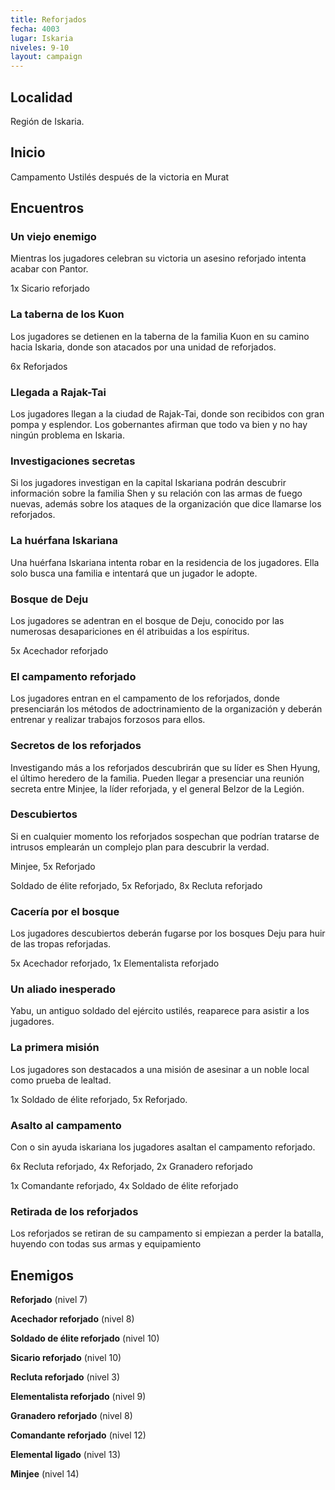 ```yaml
---
title: Reforjados
fecha: 4003
lugar: Iskaria
niveles: 9-10
layout: campaign
---
```


## Localidad

Región de Iskaria.

## Inicio

Campamento Ustilés después de la victoria en Murat

## Encuentros

### Un viejo enemigo

Mientras los jugadores celebran su victoria un asesino reforjado intenta acabar con Pantor.

1x Sicario reforjado

### La taberna de los Kuon

Los jugadores se detienen en la taberna de la familia Kuon en su camino hacia Iskaria, donde son atacados por una unidad de reforjados.

6x Reforjados

### Llegada a Rajak-Tai

Los jugadores llegan a la ciudad de Rajak-Tai, donde son recibidos con gran pompa y esplendor. Los gobernantes afirman que todo va bien y no hay ningún problema en Iskaria.

### Investigaciones secretas

Si los jugadores investigan en la capital Iskariana podrán descubrir información sobre la familia Shen y su relación con las armas de fuego nuevas, además sobre los ataques de la organización que dice llamarse los reforjados.

### La huérfana Iskariana

Una huérfana Iskariana intenta robar en la residencia de los jugadores. Ella solo busca una familia e intentará que un jugador le adopte.

### Bosque de Deju

Los jugadores se adentran en el bosque de Deju, conocido por las numerosas desapariciones en él atribuidas a los espíritus.

5x Acechador reforjado

### El campamento reforjado

Los jugadores entran en el campamento de los reforjados, donde presenciarán los métodos de adoctrinamiento de la organización y deberán entrenar y realizar trabajos forzosos para ellos.

### Secretos de los reforjados

Investigando más a los reforjados descubrirán que su líder es Shen Hyung, el último heredero de la familia. Pueden llegar a presenciar una reunión secreta entre Minjee, la líder reforjada, y el general Belzor de la Legión.

### Descubiertos

Si en cualquier momento los reforjados sospechan que podrían tratarse de intrusos emplearán un complejo plan para descubrir la verdad.

Minjee, 5x Reforjado

Soldado de élite reforjado, 5x Reforjado, 8x Recluta reforjado

### Cacería por el bosque

Los jugadores descubiertos deberán fugarse por los bosques Deju para huir de las tropas reforjadas.

5x Acechador reforjado, 1x Elementalista reforjado

### Un aliado inesperado

Yabu, un antiguo soldado del ejército ustilés, reaparece para asistir a los jugadores.

### La primera misión

Los jugadores son destacados a una misión de asesinar a un noble local como prueba de lealtad.

1x Soldado de élite reforjado, 5x Reforjado.

### Asalto al campamento

Con o sin ayuda iskariana los jugadores asaltan el campamento reforjado.

6x Recluta reforjado, 4x Reforjado, 2x Granadero reforjado

1x Comandante reforjado, 4x Soldado de élite reforjado

### Retirada de los reforjados

Los reforjados se retiran de su campamento si empiezan a perder la batalla, huyendo con todas sus armas y equipamiento

## Enemigos

**Reforjado** (nivel 7)

**Acechador reforjado** (nivel 8)

**Soldado de élite reforjado** (nivel 10)

**Sicario reforjado** (nivel 10)

**Recluta reforjado** (nivel 3)

**Elementalista reforjado** (nivel 9)

**Granadero reforjado** (nivel 8)

**Comandante reforjado** (nivel 12)

**Elemental ligado** (nivel 13)

**Minjee** (nivel 14)


